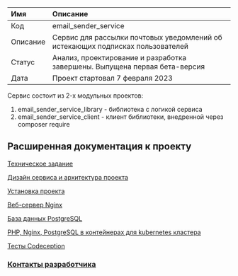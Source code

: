 | Имя         | Описание                                                                       |
|:------------|:-------------------------------------------------------------------------------|
| Код         | email_sender_service                                                           |
| Описание    | Сервис для рассылки почтовых уведомлений об истекающих подписках пользователей |
| Статус      | Анализ, проектирование и разработка завершены. Выпущена первая бета-версия     |
| Дата        | Проект стартовал 7 февраля 2023                                                |

Сервис состоит из 2-х модульных проектов:

1. email_sender_service_library - библиотека с логикой сервиса
2. email_sender_service_client  - клиент библиотеки, внедренной через composer require

## Расширенная документация к проекту

[Техническое задание](docs/tz.md)

[Дизайн сервиса и архитектура проекта](docs/system_design.md)

[Установка проекта](docs/install.md)

[Веб-сервер Nginx](docs/nginx.md)

[База данных PostgreSQL](docs/postgres.md)

[PHP, Nginx, PostgreSQL в контейнерах для kubernetes кластера](docs/docker.md)

[Тесты Сodeception](docs/codeception.md)

### [Контакты разработчика](docs/contacts.md)

